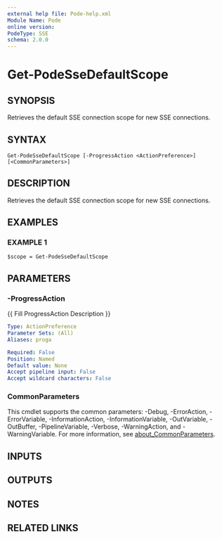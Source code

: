 ```yaml
---
external help file: Pode-help.xml
Module Name: Pode
online version:
PodeType: SSE
schema: 2.0.0
---
```


# Get-PodeSseDefaultScope

## SYNOPSIS
Retrieves the default SSE connection scope for new SSE connections.

## SYNTAX

```
Get-PodeSseDefaultScope [-ProgressAction <ActionPreference>] [<CommonParameters>]
```

## DESCRIPTION
Retrieves the default SSE connection scope for new SSE connections.

## EXAMPLES

### EXAMPLE 1
```
$scope = Get-PodeSseDefaultScope
```

## PARAMETERS

### -ProgressAction
{{ Fill ProgressAction Description }}

```yaml
Type: ActionPreference
Parameter Sets: (All)
Aliases: proga

Required: False
Position: Named
Default value: None
Accept pipeline input: False
Accept wildcard characters: False
```

### CommonParameters
This cmdlet supports the common parameters: -Debug, -ErrorAction, -ErrorVariable, -InformationAction, -InformationVariable, -OutVariable, -OutBuffer, -PipelineVariable, -Verbose, -WarningAction, and -WarningVariable. For more information, see [about_CommonParameters](http://go.microsoft.com/fwlink/?LinkID=113216).

## INPUTS

## OUTPUTS

## NOTES

## RELATED LINKS
